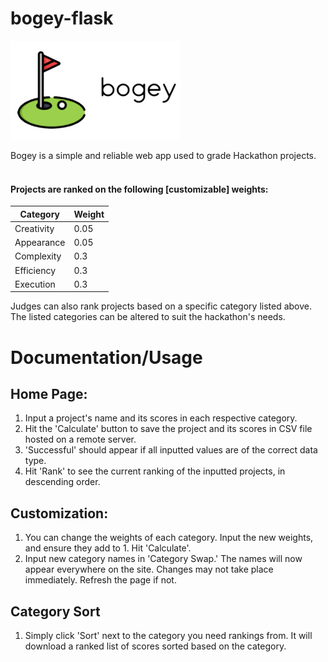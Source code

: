 # bogey-flask
<img src="https://raw.githubusercontent.com/hackgwinnett/bogey/main/icon-transp.png"/>
<p>
  Bogey is a simple and reliable web app used to grade Hackathon projects.<br/>
  <br/>
</p>


<h4>Projects are ranked on the following [customizable] weights:</h4>
<table class="tg">
<thead>
  <tr>
    <th class="tg-fymr">Category</th>
    <th class="tg-fymr">Weight<br></th>
  </tr>
</thead>
<tbody>
  <tr>
    <td class="tg-0pky">Creativity</td>
    <td class="tg-0pky">0.05</td>
  </tr>
  <tr>
    <td class="tg-0pky">Appearance</td>
    <td class="tg-0pky">0.05</td>
  </tr>
  <tr>
    <td class="tg-0lax">Complexity</td>
    <td class="tg-0lax">0.3</td>
  </tr>
  <tr>
    <td class="tg-0lax">Efficiency</td>
    <td class="tg-0lax">0.3</td>
  </tr>
  <tr>
    <td class="tg-0lax">Execution</td>
    <td class="tg-0lax">0.3</td>
  </tr>
</tbody>
</table>
<p>
  Judges can also rank projects based on a specific category listed above.<br/>
  The listed categories can be altered to suit the hackathon's needs.
</p>

<h1>Documentation/Usage</h1>
 <h2>Home Page:</h2>

 1. Input a project's name and its scores in each respective category.
 2. Hit the 'Calculate' button to save the project and its scores in CSV file hosted on a remote server.<br>
 3. 'Successful' should appear if all inputted values are of the correct data type.<br>
 4. Hit 'Rank' to see the current ranking of the inputted projects, in descending order.<br>

 <h2>Customization:</h2>

 1. You can change the weights of each category. Input the new weights, and ensure they add to 1. Hit 'Calculate'.
 2. Input new category names in 'Category Swap.' The names will now appear everywhere on the site. Changes may not take place immediately. Refresh the page if not.

 <h2>Category Sort</h2>

 1. Simply click 'Sort' next to the category you need rankings from. It will download a ranked list of scores sorted based on the category.
